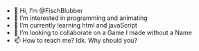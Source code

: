 - 👋 Hi, I’m @FischBlubber
- 👀 I’m interested in programming and animating
- 🌱 I’m currently learning html and javaScript
- 💞️ I’m looking to collaborate on a Game I made without a Name
- 📫 How to reach me? Idk. Why should you?

<!---
FischBlubber/FischBlubber is a ✨ special ✨ repository because its `README.md` (this file) appears on your GitHub profile.
You can click the Preview link to take a look at your changes.
--->
